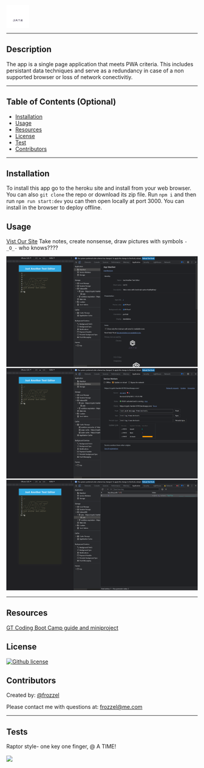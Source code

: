 
<div>
<a href="https://pwa-jate-text-edit.herokuapp.com"><img src="./client/src/images/logo.png" align="center" height="60px" width="" ></a></div>

---
  ## Description
  The app is a single page application that meets PWA criteria. This includes persistant data techniques and serve as a redundancy in case of a non supported browser or loss of network conectivitiy.

---

  ## Table of Contents (Optional)
  
  - [Installation](#installation)
  - [Usage](#usage)
  - [Resources](#resources)
  - [License](#license)
  - [Test](#tests)
  - [Contributors](#contributors)
 
---

  ## Installation
  To install this app go to the heroku site and install from your web browser. You can also `git clone` the repo or download its zip file.  Run `npm i` and then run `npm run start:dev` you can then open locally at port 3000. You can install in the browser to deploy offline.
  
  ## Usage
  [Vist Our Site](https://pwa-jate-text-edit.herokuapp.com/)
  Take notes, create nonsense, draw pictures with symbols   `-_O_-`    who knows????
  
![Screen Shots](./client/src/images/01-manifest.png)
![Screen Shots](./client/src/images/02-service-worker.png)
![Screen Shots](./client/src/images/03-idb-storage.png)

---

  ## Resources

  [GT Coding Boot Camp guide and miniproject](https://coding-boot-camp.github.io/full-stack/heroku/heroku-deployment-guide)

  ## License
  
  [![Github license](https://img.shields.io/badge/License-MIT-yellow.svg)](https://opensource.org/licenses/MIT)
  
  ## Contributors 

  Created by: [@frozzel](https://github.com/frozzel/JATE-PWA)
  
Please contact me with questions at: frozzel@me.com 

---

  ## Tests

  Raptor style- one key one finger, @ A TIME!

  <a href="https://pwa-jate-text-edit.herokuapp.com"><img src="https://i.gifer.com/embedded/download/Bn65.gif" align="center" height="" width="40%" ></a></div>
